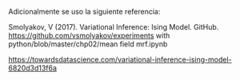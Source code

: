 Adicionalmente se uso la siguiente referencia:

Smolyakov, V (2017). Variational Inference: Ising
Model. GitHub. https://github.com/vsmolyakov/experiments with python/blob/master/chp02/mean field mrf.ipynb


https://towardsdatascience.com/variational-inference-ising-model-6820d3d13f6a

